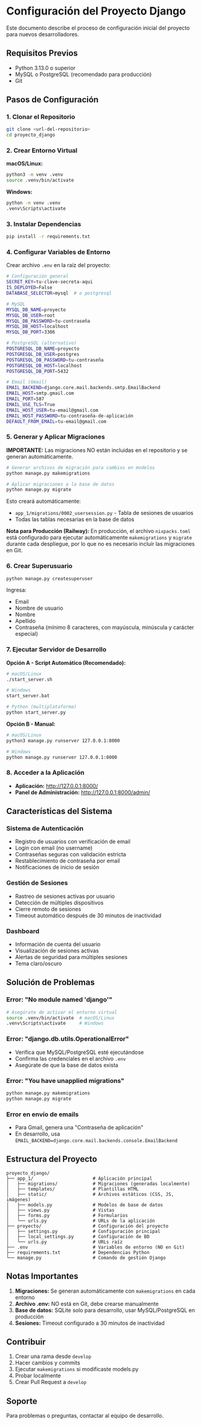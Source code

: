 # Configuración del Proyecto Django

Este documento describe el proceso de configuración inicial del proyecto para nuevos desarrolladores.

## Requisitos Previos

- Python 3.13.0 o superior
- MySQL o PostgreSQL (recomendado para producción)
- Git

## Pasos de Configuración

### 1. Clonar el Repositorio

```bash
git clone <url-del-repositorio>
cd proyecto_django
```

### 2. Crear Entorno Virtual

**macOS/Linux:**
```bash
python3 -m venv .venv
source .venv/bin/activate
```

**Windows:**
```bash
python -m venv .venv
.venv\Scripts\activate
```

### 3. Instalar Dependencias

```bash
pip install -r requirements.txt
```

### 4. Configurar Variables de Entorno

Crear archivo `.env` en la raíz del proyecto:

```bash
# Configuración general
SECRET_KEY=tu-clave-secreta-aqui
IS_DEPLOYED=False
DATABASE_SELECTOR=mysql  # o postgresql

# MySQL
MYSQL_DB_NAME=proyecto
MYSQL_DB_USER=root
MYSQL_DB_PASSWORD=tu-contraseña
MYSQL_DB_HOST=localhost
MYSQL_DB_PORT=3306

# PostgreSQL (alternativo)
POSTGRESQL_DB_NAME=proyecto
POSTGRESQL_DB_USER=postgres
POSTGRESQL_DB_PASSWORD=tu-contraseña
POSTGRESQL_DB_HOST=localhost
POSTGRESQL_DB_PORT=5432

# Email (Gmail)
EMAIL_BACKEND=django.core.mail.backends.smtp.EmailBackend
EMAIL_HOST=smtp.gmail.com
EMAIL_PORT=587
EMAIL_USE_TLS=True
EMAIL_HOST_USER=tu-email@gmail.com
EMAIL_HOST_PASSWORD=tu-contraseña-de-aplicación
DEFAULT_FROM_EMAIL=tu-email@gmail.com
```

### 5. Generar y Aplicar Migraciones

**IMPORTANTE:** Las migraciones NO están incluidas en el repositorio y se generan automáticamente.

```bash
# Generar archivos de migración para cambios en modelos
python manage.py makemigrations

# Aplicar migraciones a la base de datos
python manage.py migrate
```

Esto creará automáticamente:
- `app_1/migrations/0002_usersession.py` - Tabla de sesiones de usuarios
- Todas las tablas necesarias en la base de datos

**Nota para Producción (Railway):**
En producción, el archivo `nixpacks.toml` está configurado para ejecutar automáticamente `makemigrations` y `migrate` durante cada despliegue, por lo que no es necesario incluir las migraciones en Git.

### 6. Crear Superusuario

```bash
python manage.py createsuperuser
```

Ingresa:
- Email
- Nombre de usuario
- Nombre
- Apellido
- Contraseña (mínimo 8 caracteres, con mayúscula, minúscula y carácter especial)

### 7. Ejecutar Servidor de Desarrollo

**Opción A - Script Automático (Recomendado):**

```bash
# macOS/Linux
./start_server.sh

# Windows
start_server.bat

# Python (multiplataforma)
python start_server.py
```

**Opción B - Manual:**

```bash
# macOS/Linux
python3 manage.py runserver 127.0.0.1:8000

# Windows
python manage.py runserver 127.0.0.1:8000
```

### 8. Acceder a la Aplicación

- **Aplicación:** http://127.0.0.1:8000/
- **Panel de Administración:** http://127.0.0.1:8000/admin/

## Características del Sistema

### Sistema de Autenticación
- Registro de usuarios con verificación de email
- Login con email (no username)
- Contraseñas seguras con validación estricta
- Restablecimiento de contraseña por email
- Notificaciones de inicio de sesión

### Gestión de Sesiones
- Rastreo de sesiones activas por usuario
- Detección de múltiples dispositivos
- Cierre remoto de sesiones
- Timeout automático después de 30 minutos de inactividad

### Dashboard
- Información de cuenta del usuario
- Visualización de sesiones activas
- Alertas de seguridad para múltiples sesiones
- Tema claro/oscuro

## Solución de Problemas

### Error: "No module named 'django'"
```bash
# Asegúrate de activar el entorno virtual
source .venv/bin/activate  # macOS/Linux
.venv\Scripts\activate     # Windows
```

### Error: "django.db.utils.OperationalError"
- Verifica que MySQL/PostgreSQL esté ejecutándose
- Confirma las credenciales en el archivo `.env`
- Asegúrate de que la base de datos exista

### Error: "You have unapplied migrations"
```bash
python manage.py makemigrations
python manage.py migrate
```

### Error en envío de emails
- Para Gmail, genera una "Contraseña de aplicación"
- En desarrollo, usa `EMAIL_BACKEND=django.core.mail.backends.console.EmailBackend`

## Estructura del Proyecto

```
proyecto_django/
├── app_1/                      # Aplicación principal
│   ├── migrations/             # Migraciones (generadas localmente)
│   ├── templates/              # Plantillas HTML
│   ├── static/                 # Archivos estáticos (CSS, JS, imágenes)
│   ├── models.py               # Modelos de base de datos
│   ├── views.py                # Vistas
│   ├── forms.py                # Formularios
│   └── urls.py                 # URLs de la aplicación
├── proyecto/                   # Configuración del proyecto
│   ├── settings.py             # Configuración principal
│   ├── local_settings.py       # Configuración de BD
│   └── urls.py                 # URLs raíz
├── .env                        # Variables de entorno (NO en Git)
├── requirements.txt            # Dependencias Python
└── manage.py                   # Comando de gestión Django
```

## Notas Importantes

1. **Migraciones:** Se generan automáticamente con `makemigrations` en cada entorno
2. **Archivo .env:** NO está en Git, debe crearse manualmente
3. **Base de datos:** SQLite solo para desarrollo, usar MySQL/PostgreSQL en producción
4. **Sesiones:** Timeout configurado a 30 minutos de inactividad

## Contribuir

1. Crear una rama desde `develop`
2. Hacer cambios y commits
3. Ejecutar `makemigrations` si modificaste models.py
4. Probar localmente
5. Crear Pull Request a `develop`

## Soporte

Para problemas o preguntas, contactar al equipo de desarrollo.
